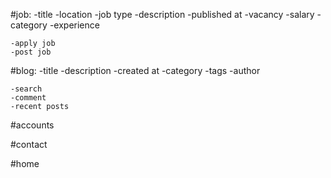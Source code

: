 #job:
	-title
	-location
	-job type
	-description
	-published at
	-vacancy
	-salary
	-category
	-experience


	-apply job
	-post job


#blog:
	-title
	-description
	-created at
	-category
	-tags
	-author

	-search
	-comment
	-recent posts
	
#accounts

#contact

#home